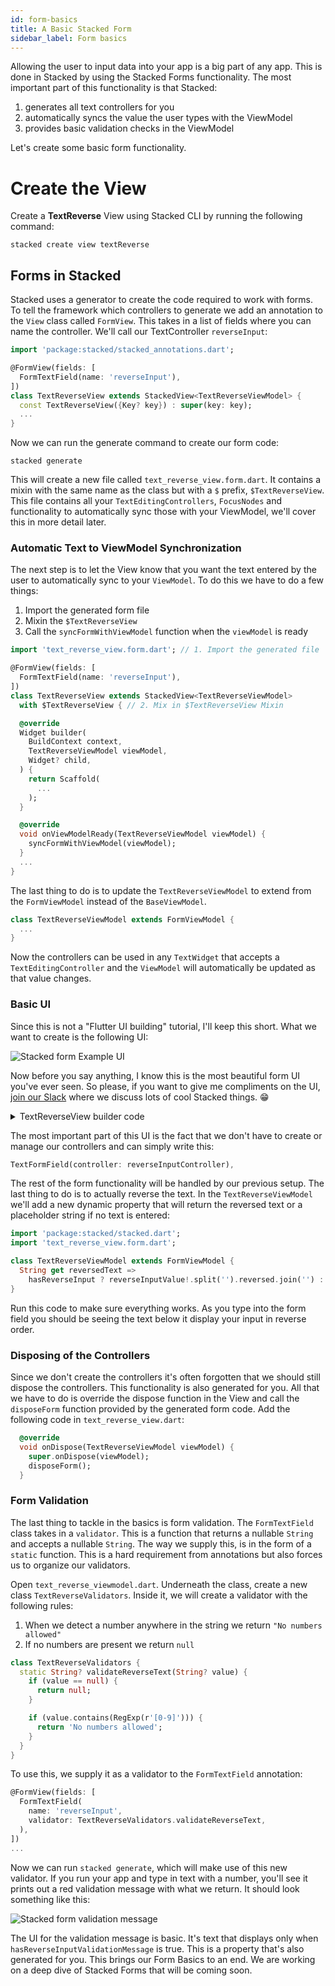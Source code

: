 ```yaml
---
id: form-basics
title: A Basic Stacked Form
sidebar_label: Form basics
---
```


Allowing the user to input data into your app is a big part of any app. This is done in Stacked by using the Stacked Forms functionality. The most important part of this functionality is that Stacked:

1. generates all text controllers for you
2. automatically syncs the value the user types with the ViewModel
3. provides basic validation checks in the ViewModel

Let's create some basic form functionality.


# Create the View

Create a **TextReverse** View using Stacked CLI by running the following command:

```shell
stacked create view textReverse
```


## Forms in Stacked

Stacked uses a generator to create the code required to work with forms. To tell the framework which controllers to generate we add an annotation to the `View` class called `FormView`. This takes in a list of fields where you can name the controller. We'll call our TextController `reverseInput`:

```dart
import 'package:stacked/stacked_annotations.dart';

@FormView(fields: [
  FormTextField(name: 'reverseInput'),
])
class TextReverseView extends StackedView<TextReverseViewModel> {
  const TextReverseView({Key? key}) : super(key: key);
  ...
}
```

Now we can run the generate command to create our form code:

```shell
stacked generate
```

This will create a new file called `text_reverse_view.form.dart`. It contains a mixin with the same name as the class but with a `$` prefix, `$TextReverseView`. This file contains all your `TextEditingControllers`, `FocusNodes` and functionality to automatically sync those with your ViewModel, we'll cover this in more detail later.

### Automatic Text to ViewModel Synchronization

The next step is to let the View know that you want the text entered by the user to automatically sync to your `ViewModel`. To do this we have to do a few things:

1. Import the generated form file
2. Mixin the `$TextReverseView`
3. Call the `syncFormWithViewModel` function when the `viewModel` is ready

```dart
import 'text_reverse_view.form.dart'; // 1. Import the generated file

@FormView(fields: [
  FormTextField(name: 'reverseInput'),
])
class TextReverseView extends StackedView<TextReverseViewModel>
  with $TextReverseView { // 2. Mix in $TextReverseView Mixin

  @override
  Widget builder(
    BuildContext context,
    TextReverseViewModel viewModel,
    Widget? child,
  ) {
    return Scaffold(
      ...
    );
  }

  @override
  void onViewModelReady(TextReverseViewModel viewModel) {
    syncFormWithViewModel(viewModel);
  }
  ...
}
```

The last thing to do is to update the `TextReverseViewModel` to extend from the `FormViewModel` instead of the `BaseViewModel`.

```dart
class TextReverseViewModel extends FormViewModel {
  ...
}
```

Now the controllers can be used in any `TextWidget` that accepts a `TextEditingController` and the `ViewModel` will automatically be updated as that value changes.

### Basic UI

Since this is not a "Flutter UI building" tutorial, I'll keep this short. What we want to create is the following UI:

![Stacked form Example UI](./04-reverse-text-screenshot.png)

Now before you say anything, I know this is the most beautiful form UI you've ever seen. So please, if you want to give me compliments on the UI, [join our Slack](https://join.slack.com/t/filledstacks/shared_invite/zt-1mmpc84as-g_3l8bLHkEFekRfXnr7MXQ) where we discuss lots of cool Stacked things. 😁

<details>
<summary>TextReverseView builder code</summary>
<p>
Replace your builder function in `text_reverse_view.dart` with the following.

```dart
 @override
  Widget builder(
    BuildContext context,
    TextReverseViewModel viewModel,
    Widget? child,
  ) {
    return Scaffold(
      appBar: AppBar(title: const Text('Text Reverser')),
      body: Container(
        padding: const EdgeInsets.only(left: 25.0, right: 25.0),
        child: SingleChildScrollView(
          child: Column(
            crossAxisAlignment: CrossAxisAlignment.start,
            children: [
              verticalSpaceMedium,
              const Text(
                'Text to Reverse',
                style: TextStyle(fontSize: 18, fontWeight: FontWeight.w700),
              ),
              verticalSpaceSmall,
              TextFormField(controller: reverseInputController),
              if (viewModel.hasReverseInputValidationMessage) ...[
                verticalSpaceTiny,
                Text(
                  viewModel.reverseInputValidationMessage!,
                  style: const TextStyle(
                    color: Colors.red,
                    fontSize: 12,
                    fontWeight: FontWeight.w700,
                  ),
                ),
              ],
              verticalSpaceMedium,
              Text(
                viewModel.reversedText,
                style: const TextStyle(
                  fontSize: 18,
                  fontWeight: FontWeight.w700,
                ),
              ),
            ],
          ),
        ),
      ),
    );
  }
```
</p>
</details>

The most important part of this UI is the fact that we don't have to create or manage our controllers and can simply write this:

```dart
TextFormField(controller: reverseInputController),
```

The rest of the form functionality will be handled by our previous setup. The last thing to do is to actually reverse the text. In the `TextReverseViewModel` we'll add a new dynamic property that will return the reversed text or a placeholder string if no text is entered:

```dart
import 'package:stacked/stacked.dart';
import 'text_reverse_view.form.dart';

class TextReverseViewModel extends FormViewModel {
  String get reversedText =>
    hasReverseInput ? reverseInputValue!.split('').reversed.join('') : '----';
}
```

Run this code to make sure everything works. As you type into the form field you should be seeing the text below it display your input in reverse order.

### Disposing of the Controllers

Since we don't create the controllers it's often forgotten that we should still dispose the controllers. This functionality is also generated for you. All that we have to do is override the dispose function in the View and call the `disposeForm` function provided by the generated form code. Add the following code in `text_reverse_view.dart`:

```dart
  @override
  void onDispose(TextReverseViewModel viewModel) {
    super.onDispose(viewModel);
    disposeForm();
  }
```

### Form Validation

The last thing to tackle in the basics is form validation. The `FormTextField` class takes in a `validator`. This is a function that returns a nullable `String` and accepts a nullable `String`. The way we supply this, is in the form of a `static` function. This is a hard requirement from annotations but also forces us to organize our validators.

Open `text_reverse_viewmodel.dart`. Underneath the class, create a new class `TextReverseValidators`. Inside it, we will create a validator with the following rules:

1. When we detect a number anywhere in the string we return `"No numbers allowed"`
2. If no numbers are present we return `null`

```dart
class TextReverseValidators {
  static String? validateReverseText(String? value) {
    if (value == null) {
      return null;
    }

    if (value.contains(RegExp(r'[0-9]'))) {
      return 'No numbers allowed';
    }
  }
}
```

To use this, we supply it as a validator to the `FormTextField` annotation:

```dart
@FormView(fields: [
  FormTextField(
    name: 'reverseInput',
    validator: TextReverseValidators.validateReverseText,
  ),
])
...
```

Now we can run `stacked generate`, which will make use of this new validator. If you run your app and type in text with a number, you'll see it prints out a red validation message with what we return. It should look something like this:

![Stacked form validation message](./04-form-validation.gif)

The UI for the validation message is basic. It's text that displays only when `hasReverseInputValidationMessage` is true. This is a property that's also generated for you. This brings our Form Basics to an end. We are working on a deep dive of Stacked Forms that will be coming soon.
